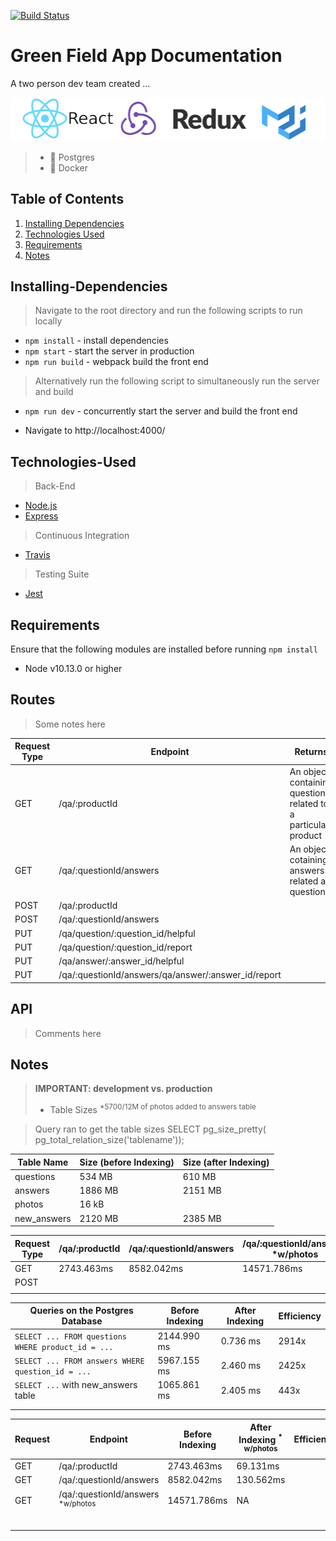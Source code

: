 [![Build Status](https://travis-ci.org/teamuru/greenfieldApp.svg?branch=master)](https://travis-ci.org/teamuru/greenfieldApp)

# Green Field App Documentation

<!-- INSERT GIF OF OVERALL APP HERE -->

A two person dev team created ...

<p align="center">
<img src="documentation/logos.png">
</p>

> - 🐘 Postgres
> - 🐋 Docker

## Table of Contents

1. [Installing Dependencies](#Installing-Dependencies)
2. [Technologies Used](#Technologies-Used)
3. [Requirements](#Requirements)
4. [Notes](#Notes)

## Installing-Dependencies

> Navigate to the root directory and run the following scripts to run locally

- `npm install` - install dependencies
- `npm start` - start the server in production
- `npm run build` - webpack build the front end

> Alternatively run the following script to simultaneously run the server and build

- `npm run dev` - concurrently start the server and build the front end

* Navigate to http://localhost:4000/

## Technologies-Used

> Back-End

- [Node.js](https://nodejs.org/en/)
- [Express](https://expressjs.com)
  <!-- - [Postgres] -->
  <!-- - [Mongo] -->

> Continuous Integration

- [Travis](https://travis-ci.org/)

> Testing Suite

- [Jest](https://jestjs.io/docs/en/api)

## Requirements

Ensure that the following modules are installed before running `npm install`

- Node v10.13.0 or higher

## Routes

> Some notes here

| Request Type | Endpoint                                            | Returns                                                        | Status |
| ------------ | --------------------------------------------------- | -------------------------------------------------------------- | ------ |
| GET          | /qa/:productId                                      | An object containing questions related to a particular product | 200    |
| GET          | /qa/:questionId/answers                             | An object cotaining answers related a question                 | 200    |
| POST         | /qa/:productId                                      |                                                                | 201    |
| POST         | /qa/:questionId/answers                             |                                                                | 201    |
| PUT          | /qa/question/:question_id/helpful                   |                                                                | 204    |
| PUT          | /qa/question/:question_id/report                    |                                                                | 204    |
| PUT          | /qa/answer/:answer_id/helpful                       |                                                                | 204    |
| PUT          | /qa/:questionId/answers/qa/answer/:answer_id/report |                                                                | 204    |

## API

> Comments here

## Notes

> **IMPORTANT: development vs. production**
>
> - Table Sizes <sup> \*5700/12M of photos added to answers table </sup>

> Query ran to get the table sizes
> SELECT pg_size_pretty( pg_total_relation_size('tablename'));

| Table Name  | Size (before Indexing) | Size (after Indexing) |
| ----------- | ---------------------- | --------------------- |
| questions   | 534 MB                 | 610 MB                |
| answers     | 1886 MB                | 2151 MB               |
| photos      | 16 kB                  |                       |
| new_answers | 2120 MB                | 2385 MB               |

| Request Type | /qa/:productId | /qa/:questionId/answers | /qa/:questionId/answers \*w/photos |     |
| ------------ | -------------- | ----------------------- | ---------------------------------- | --- |
| GET          | 2743.463ms     | 8582.042ms              | 14571.786ms                        |     |
| POST         |                |                         |                                    |     |
|              |                |                         |                                    |     |

| Queries on the Postgres Database                   | Before Indexing | After Indexing | Efficiency |
| -------------------------------------------------- | --------------- | -------------- | ---------- |
| `SELECT ... FROM questions WHERE product_id = ...` | 2144.990 ms     | 0.736 ms       | 2914x      |
| `SELECT ... FROM answers WHERE question_id = ...`  | 5967.155 ms     | 2.460 ms       | 2425x      |
| `SELECT ...` with new_answers table                | 1065.861 ms     | 2.405 ms       | 443x       |
|                                                    |                 |                |            |
|                                                    |                 |                |            |

| Request | Endpoint                                        | Before Indexing | After Indexing <sup>\* w/photos</sup> | Efficiency |
| ------- | ----------------------------------------------- | --------------- | ------------------------------------- | ---------- |
| GET     | /qa/:productId                                  | 2743.463ms      | 69.131ms                              |            |
| GET     | /qa/:questionId/answers                         | 8582.042ms      | 130.562ms                             |            |
| GET     | /qa/:questionId/answers <sup> \*w/photos </sup> | 14571.786ms     | NA                                    |            |
|         |                                                 |                 |                                       |
|         |                                                 |                 |                                       |
|         |                                                 |                 |                                       |
|         |                                                 |                 |                                       |
|         |                                                 |                 |

